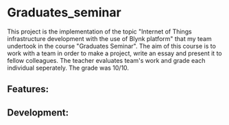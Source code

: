 # Graduates_seminar

  This project is the implementation of the topic "Internet of Things infrastructure development with the use of Blynk platform" that my
team undertook in the course "Graduates Seminar". The aim of this course is to work with a team in order to make a project, write an essay
and present it to fellow colleagues. The teacher evaluates team's work and grade each individual seperately. The grade was 10/10.

## Features:

## Development:
